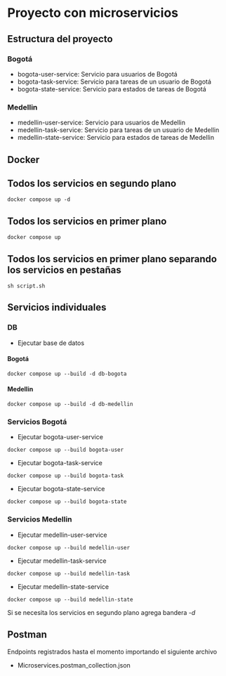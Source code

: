 # Proyecto con microservicios

## Estructura del proyecto

### Bogotá

- bogota-user-service: Servicio para usuarios de Bogotá
- bogota-task-service: Servicio para tareas de un usuario de Bogotá
- bogota-state-service: Servicio para estados de tareas de Bogotá

### Medellin

- medellin-user-service: Servicio para usuarios de Medellin
- medellin-task-service: Servicio para tareas de un usuario de Medellin
- medellin-state-service: Servicio para estados de tareas de Medellin

## Docker

## Todos los servicios en segundo plano

```
docker compose up -d

```
## Todos los servicios en primer plano

```
docker compose up

```
## Todos los servicios en primer plano separando los servicios en pestañas

```
sh script.sh
```

## Servicios individuales

### DB

- Ejecutar base de datos

#### Bogotá

```
docker compose up --build -d db-bogota
```

#### Medellin

```
docker compose up --build -d db-medellin
```

### Servicios Bogotá

- Ejecutar bogota-user-service

```
docker compose up --build bogota-user
```

- Ejecutar bogota-task-service

```
docker compose up --build bogota-task
```

- Ejecutar bogota-state-service

```
docker compose up --build bogota-state
```

### Servicios Medellin

- Ejecutar medellin-user-service

```
docker compose up --build medellin-user
```

- Ejecutar medellin-task-service

```
docker compose up --build medellin-task
```

- Ejecutar medellin-state-service

```
docker compose up --build medellin-state
```

Si se necesita los servicios en segundo plano agrega bandera _-d_

## Postman

Endpoints registrados hasta el momento importando el siguiente archivo

- Microservices.postman_collection.json
